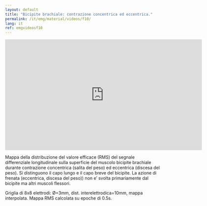 ```yaml
---
layout: default
title: "Bicipite brachiale: contrazione concentrica ed eccentrica."
permalink: /it/emg/material/videos/f10/
lang: it
ref: emgvideosf10
---
```


<iframe width="640" height="360" src="https://www.youtube.com/embed/we4sh-t4dhg?rel=0&amp;showinfo=0" frameborder="0" gesture="media" allow="encrypted-media" allowfullscreen></iframe>

Mappa della distribuzione del valore efficace (RMS) del segnale differenziale longitudinale sulla superficie del muscolo bicipite brachiale durante contrazione concentrica (salita del peso) ed eccentrica (discesa del peso).  Si distinguono il capo lungo e il capo breve del bicipite. La azione di frenata (eccentrica, discesa del peso)) non e’ svolta primariamente dal bicipite ma altri muscoli flessori.

Griglia di 8x8 elettrodi: Ø=3mm, dist. interelettrodica=10mm, mappa interpolata. Mappa RMS calcolata su epoche di 0.5s.
